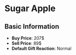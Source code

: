 # Sugar Apple

## Basic Information

- **Buy Price**: 207$
- **Sell Price**: 89$
- **Default Gift Reaction**: Normal